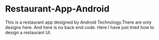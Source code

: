# Restaurant-App-Android
This is a restaurant app designed by Android Technology.There are only designs here.
And here is no back end code.
Here I have just tried how to design a restaurant UI.
